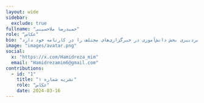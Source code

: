 ```yaml
---
layout: wide
sidebar:
  exclude: true
fullname: "حمیدرضا ملاحسینی"
role: "عکاس"
bio: "حمیدرضا ملاحسینی عکاس و خبرنگار با تخصص در حوزه‌های طبیعت، مستند و خبری است. وی به‌عنوان خبرنگار، عمدتاً در زمینه‌های آموزش و اقتصاد فعالیت دارد و در نگارش متون خبری تجربه گسترده‌ای دارد. همچنین، سابقه سردبیری بخش دانش‌آموزی در خبرگزاری‌های مختلف را در کارنامه خود دارد."
image: "images/avatar.png"
social:
  x: "https://x.com/Hamidreza_mim"
  email: "Hamidrezamim6@gmail.com"
contributions:
  - id: "1"
    title: "نشریه شماره ۱"
    role: "عکاس"
    date: 2024-03-16
---
```


